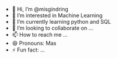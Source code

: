 - 👋 Hi, I’m @misgindring
- 👀 I’m interested in Machine Learning
- 🌱 I’m currently learning python and SQL
- 💞️ I’m looking to collaborate on ...
- 📫 How to reach me ...
- 😄 Pronouns: Mas
- ⚡ Fun fact: ...

<!---
misgindring/misgindring is a ✨ special ✨ repository because its `README.md` (this file) appears on your GitHub profile.
You can click the Preview link to take a look at your changes.
--->
